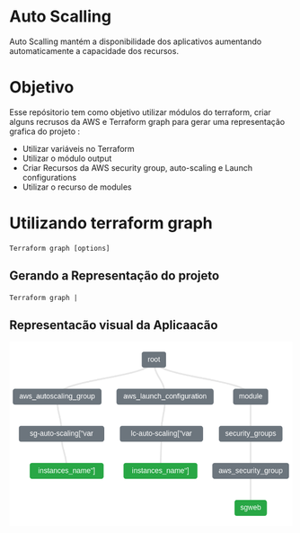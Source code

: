 # Auto Scalling

Auto Scalling mantém a disponibilidade dos aplicativos aumentando automaticamente a capacidade dos recursos.

#  Objetivo
Esse repósitorio tem como objetivo utilizar módulos do terraform, criar alguns recrusos da AWS e Terraform graph para gerar uma representação grafica do projeto :
- Utilizar variáveis no Terraform
- Utilizar o módulo output
- Criar Recursos da AWS security group, auto-scaling e Launch configurations
- Utilizar o recurso de modules 


# Utilizando terraform graph

````
Terraform graph [options]
````

##  Gerando a Representação do projeto


````
Terraform graph | 
````
## Representacão visual da Aplicaacão 

![](https://github.com/kadeguilherme/Terraform/blob/main/auto_scaling/terradorm-visual.png)
